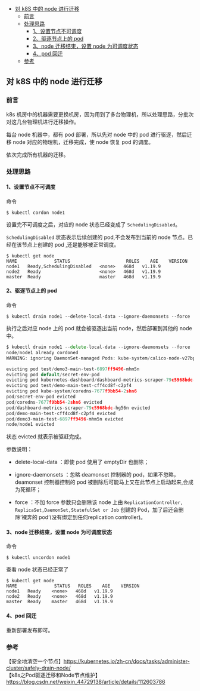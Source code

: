 <!-- START doctoc generated TOC please keep comment here to allow auto update -->
<!-- DON'T EDIT THIS SECTION, INSTEAD RE-RUN doctoc TO UPDATE -->

- [对 k8S 中的 node 进行迁移](#%E5%AF%B9-k8s-%E4%B8%AD%E7%9A%84-node-%E8%BF%9B%E8%A1%8C%E8%BF%81%E7%A7%BB)
  - [前言](#%E5%89%8D%E8%A8%80)
  - [处理思路](#%E5%A4%84%E7%90%86%E6%80%9D%E8%B7%AF)
    - [1、设置节点不可调度](#1%E8%AE%BE%E7%BD%AE%E8%8A%82%E7%82%B9%E4%B8%8D%E5%8F%AF%E8%B0%83%E5%BA%A6)
    - [2、驱逐节点上的 pod](#2%E9%A9%B1%E9%80%90%E8%8A%82%E7%82%B9%E4%B8%8A%E7%9A%84-pod)
    - [3、node 迁移结束，设置 node 为可调度状态](#3node-%E8%BF%81%E7%A7%BB%E7%BB%93%E6%9D%9F%E8%AE%BE%E7%BD%AE-node-%E4%B8%BA%E5%8F%AF%E8%B0%83%E5%BA%A6%E7%8A%B6%E6%80%81)
    - [4、pod 回迁](#4pod-%E5%9B%9E%E8%BF%81)
  - [参考](#%E5%8F%82%E8%80%83)

<!-- END doctoc generated TOC please keep comment here to allow auto update -->

## 对 k8S 中的 node 进行迁移

### 前言

k8s 机房中的机器需要更换机房，因为用到了多台物理机，所以处理思路，分批次对这几台物理机进行迁移操作。  

每台 node 机器中，都有 pod 部署，所以先对 node 中的 pod 进行驱逐，然后迁移 node 对应的物理机，迁移完成，使 node 恢复 pod 的调度。    

依次完成所有机器的迁移。    

### 处理思路  

#### 1、设置节点不可调度     

命令  

```
$ kubectl cordon node1
```

设置完不可调度之后，对应的 node 状态已经变成了 `SchedulingDisabled`。  

`SchedulingDisabled` 状态表示后续创建的 pod,不会发布到当前的 node 节点。已经在该节点上创建的 pod ,还是能够被正常调度。     

```
$ kubectl get node
NAME              STATUS                     ROLES    AGE    VERSION
node1   Ready,SchedulingDisabled   <none>   468d   v1.19.9
node2   Ready                      <none>   468d   v1.19.9
master  Ready                      master   468d   v1.19.9
```

#### 2、驱逐节点上的 pod 

命令

```
$ kubectl drain node1 --delete-local-data --ignore-daemonsets --force
```

执行之后对应 node 上的 pod 就会被驱逐出当前 node，然后部署到其他的 node 中。  

```go
$ kubectl drain node1 --delete-local-data --ignore-daemonsets --force
node/node1 already cordoned
WARNING: ignoring DaemonSet-managed Pods: kube-system/calico-node-v27bp, kube-system/kube-proxy-fvfbk, kube-system/nodelocaldns-qbwvp

evicting pod test/demo3-main-test-6897ff9496-mhm5n
evicting pod default/secret-env-pod
evicting pod kubernetes-dashboard/dashboard-metrics-scraper-79c5968bdc-hg56n
evicting pod test/demo-main-test-cff4cd8f-c2pf4
evicting pod kube-system/coredns-7677f9bb54-2shn6
pod/secret-env-pod evicted
pod/coredns-7677f9bb54-2shn6 evicted
pod/dashboard-metrics-scraper-79c5968bdc-hg56n evicted
pod/demo-main-test-cff4cd8f-c2pf4 evicted
pod/demo3-main-test-6897ff9496-mhm5n evicted
node/node1 evicted
```

状态 evicted 就表示被驱赶完成。   

参数说明：  
  
- delete-local-data ：即使 pod 使用了 emptyDir 也删除；  

- ignore-daemonsets ：忽略 deamonset 控制器的 pod，如果不忽略，deamonset 控制器控制的 pod 被删除后可能马上又在此节点上启动起来,会成为死循环；  

- force ：不加 force 参数只会删除该 node 上由 `ReplicationController, ReplicaSet,DaemonSet,StatefulSet or Job` 创建的 Pod，加了后还会删除’裸奔的 pod’(没有绑定到任何replication controller)。  

#### 3、node 迁移结束，设置 node 为可调度状态  

命令  

```
$ kubectl uncordon node1
```

查看 node 状态已经正常了   

```
$ kubectl get node
NAME              STATUS   ROLES    AGE    VERSION
node1   Ready    <none>   468d   v1.19.9
node2   Ready    <none>   468d   v1.19.9
master  Ready    master   468d   v1.19.9
```

#### 4、pod 回迁

重新部署发布即可。   

### 参考

【安全地清空一个节点】https://kubernetes.io/zh-cn/docs/tasks/administer-cluster/safely-drain-node/  
【k8s之Pod驱逐迁移和Node节点维护】https://blog.csdn.net/weixin_44729138/article/details/112603786  